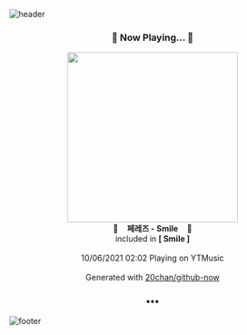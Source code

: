 ![header](https://capsule-render.vercel.app/api?type=wave&height=170&section=header&text=Hi.%20I'm%20SHIFT&fontColor=090707&fontAlignX=45&fontAlignY=65&fontSize=100)

<h3 align="center">🎵 Now Playing... 🎵</h3>
<p align="center">
  <a href="https://music.youtube.com/watch?v=MKonXeqbgz8">
    <img width="300" src="https://lh3.googleusercontent.com/FSBVHx4JMt74comzMgtdrzeHWfbQjoRv9vq8ObuhT_e1uj2Wfb3Fj189Py1hVX3M7DXBOgZiau5MqF1x">
  </a>
  <br>
  🎵&nbsp&nbsp&nbsp <b>페레즈 - Smile</b> &nbsp&nbsp&nbsp🎵
  <br>
  included in <b>[ Smile ]</b>
  
  <br />
  <br />
  10/06/2021 02:02 Playing on YTMusic
  <br />
  <br />
  Generated with <a href="https://github.com/20chan/github-now">20chan/github-now</a>
</p>

<h3 align="center">•••</h3>

![footer](https://capsule-render.vercel.app/api?type=wave&height=150&section=footer)
